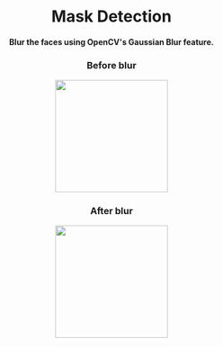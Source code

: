 <h1 align="center">Mask Detection</h1>

<div align= "center">
  <h4>Blur the faces using OpenCV's Gaussian Blur feature. </h4>
</div>

<div align= "center">
  <h3>Before blur </h3>
</div>

<div align= "center"><img src="https://user-images.githubusercontent.com/80816072/129333151-39361fb8-3154-48e8-8194-47fc4f8b6543.jpg" width="200" height="200"/>

<div align= "center">
  <h3>After blur </h3>
</div>

 <div align= "center"><img src="https://user-images.githubusercontent.com/80816072/129333190-ebf90e03-bfbd-4815-ac16-d6782fe21294.jpg" width="200" height="200"/>
